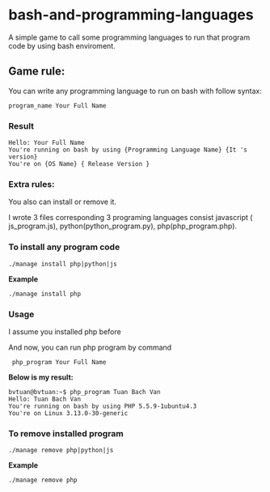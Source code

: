 bash-and-programming-languages
==============================

A simple game to call some programming languages to run that program code by using bash enviroment.

## Game rule:
You can write any programming language to run on bash with follow syntax:

```
program_name Your Full Name
```
### Result


```
Hello: Your Full Name
You're running on bash by using {Programming Language Name} {It 's version}
You're on {OS Name} { Release Version }
```

### Extra rules:
You also can install or remove it.

I wrote 3 files corresponding 3 programing languages consist javascript ( js_program.js), python(python_program.py), php(php_program.php).
### To install any program code

```
./manage install php|python|js
```

**Example**

```
./manage install php
```

### Usage
I assume you installed php before

And now, you can run php program by command

```
 php_program Your Full Name
```

**Below is my result:**
```
bvtuan@bvtuan:~$ php_program Tuan Bach Van
Hello: Tuan Bach Van
You're running on bash by using PHP 5.5.9-1ubuntu4.3
You're on Linux 3.13.0-30-generic
```

### To remove installed program
```
./manage remove php|python|js
```

**Example**

```
./manage remove php
```
